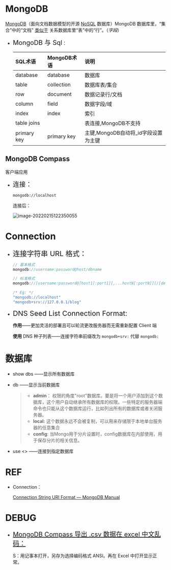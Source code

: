 # MongoDB

[MongoDB](https://www.mongodb.com/what-is-mongodb)（面向文档数据模型的开源 [NoSQL](https://en.wikipedia.org/wiki/NoSQL) 数据库）MongoDB 数据库里，“集合”中的“文档” [类似于](https://docs.mongodb.com/manual/core/databases-and-collections/#collections) 关系数据库里“表”中的“行”。（*字段*）




+ <span style="font-size:20px">MongoDB 与 Sql</span>：

    | SQL术语     | MongoDB术语 | 说明                                |
    | :---------- | :---------- | :---------------------------------- |
    | database    | database    | 数据库                              |
    | table       | collection  | 数据库表/集合                       |
    | row         | document    | 数据记录行/文档                     |
    | column      | field       | 数据字段/域                         |
    | index       | index       | 索引                                |
    | table joins |             | 表连接,MongoDB不支持                |
    | primary key | primary key | 主键,MongoDB自动将_id字段设置为主键 |



## MongoDB Compass

客户端应用

+ <span style="font-size:20px">连接：</span> 

    ```
    mongodb://localhost
    ```
    
    连接后：

    ![image-20220215122350055](https://gitee.com/ethereal-bang/images/raw/master/20220215122357.png)



# Connection

+ <span style="font-size:22px">连接字符串 URL 格式：</span>

    ```js
    // 基本格式
    mongodb://username:password@host/dbname
    
    // 标准格式
    mongodb://[username:password@]host1[:port1][,...hostN[:portN]][/[defaultauthdb][?options]]
    ```

    ```js
    /* Eg: */
    "mongodb://localhost"
    "mongodb+srv://127.0.0.1/blog"
    ```

+ <span style="font-size:22px">DNS Seed List Connection Format:</span>

    **作用**——更加灵活的部署且可以轮流更改服务器而无需重新配置 Client 端

    **使用** DNS 种子列表——连接字符串前缀改为 `mongodb+srv:` 代替 `mongodb:`



# 数据库

+ show dbs ——显示所有数据库

+ db ——显示当前数据库

    > - **admin**： 权限的角度"root"数据库。要是将一个用户添加到这个数据库，这个用户自动继承所有数据库的权限。一些特定的服务器端命令也只能从这个数据库运行，比如列出所有的数据库或者关闭服务器。
    > - **local:** 这个数据永远不会被复制，可以用来存储限于本地单台服务器的任意集合
    > - **config**: 当Mongo用于分片设置时，config数据库在内部使用，用于保存分片的相关信息。

+ use <> ——连接到指定数据库

    

# REF

+ Connection：

    [Connection String URI Format — MongoDB Manual](https://www.mongodb.com/docs/manual/reference/connection-string)



# DEBUG

+ <span style="font-size:20px">[MongoDB Compass 导出 .csv 数据在 excel 中文乱码：](https://baijiahao.baidu.com/s?id=1634287239598842140&wfr=spider&for=pc)</span>

    S：用记事本打开，另存为选择编码格式 ANSI。再在 Excel 中打开显示正常。
